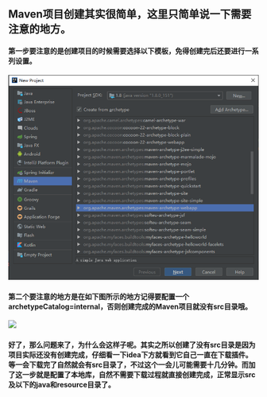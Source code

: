 ## Maven项目创建其实很简单，这里只简单说一下需要注意的地方。  
#### 第一步要注意的是创建项目的时候需要选择以下模板，免得创建完后还要进行一系列设置。
![](https://github.com/Beancc/Main/blob/master/img/IDEA/maven01.png)  
#### 第二个要注意的地方是在如下图所示的地方记得要配置一个archetypeCatalog=internal，否则创建完成的Maven项目就没有src目录哦。
![](https://upload-images.jianshu.io/upload_images/17736870-17d62e698ffe657e.png?imageMogr2/auto-orient/strip%7CimageView2/2/w/1240)
#### 好了，那么问题来了，为什么会这样子呢。其实之所以创建了没有src目录是因为项目实际还没有创建完成，仔细看一下idea下方就看到它自己一直在下载插件。等一会下载完了自然就会有src目录了，不过这个一会儿可能需要十几分钟。而加了这一步就是配置了本地库，自然不需要下载过程就直接创建完成，正常显示src及以下的java和resource目录了。  
